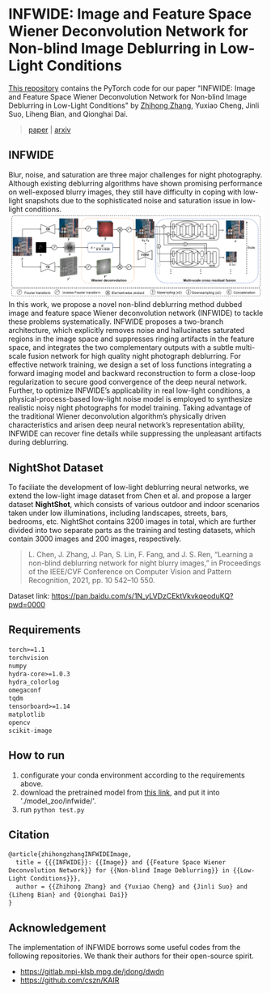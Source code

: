 # INFWIDE: Image and Feature Space Wiener Deconvolution Network for Non-blind Image Deblurring in Low-Light Conditions

[This repository](https://github.com/zhihongz/INFWIDE) contains the PyTorch code for our paper "INFWIDE: Image and Feature Space Wiener Deconvolution Network for Non-blind Image Deblurring in Low-Light Conditions" by [Zhihong Zhang](https://zhihongz.github.io/), Yuxiao Cheng, Jinli Suo, Liheng Bian, and Qionghai Dai.

> [paper]() | [arxiv]()
## INFWIDE

Blur, noise, and saturation are three major challenges for night photography. Although existing deblurring algorithms have shown promising performance on well-exposed blurry images, they still have difficulty in coping with low-light snapshots due to the sophisticated noise and saturation issue in low-light conditions.
![INFWIDE's architecture](.\model_zoo\infwide\infwide.png)
In this work, we propose a novel non-blind deblurring method dubbed image and feature space Wiener deconvolution network (INFWIDE) to tackle these problems systematically. INFWIDE proposes a two-branch architecture, which explicitly removes noise and hallucinates saturated regions in the image space and suppresses ringing artifacts in the feature space, and integrates the two complementary outputs with a subtle multi-scale fusion network for high quality night photograph deblurring. For effective network training, we design a set of loss functions integrating a forward imaging model and backward reconstruction to form a close-loop regularization to secure good convergence of the deep neural network. Further, to optimize INFWIDE’s applicability in real low-light conditions, a physical-process-based low-light noise model is employed to synthesize realistic noisy night photographs for model training. Taking advantage of the traditional Wiener deconvolution algorithm’s physically driven characteristics and arisen deep neural network’s representation ability, INFWIDE can recover fine details while suppressing the unpleasant artifacts during deblurring.

## NightShot Dataset

To faciliate the development of low-light deblurring neural networks, we extend the low-light image dataset from Chen et al. and propose a larger dataset **NightShot**, which consists of various outdoor and indoor scenarios taken under low illuminations, including landscapes, streets, bars, bedrooms, etc. NightShot contains 3200 images in total, which are further divided into two separate parts as the training and testing datasets, which contain 3000 images and 200 images, respectively.

> L. Chen, J. Zhang, J. Pan, S. Lin, F. Fang, and J. S. Ren, “Learning a non-blind deblurring network for night blurry images,” in Proceedings of the IEEE/CVF Conference on Computer Vision and Pattern Recognition, 2021, pp. 10 542–10 550.

Dataset link: https://pan.baidu.com/s/1N_yLVDzCEktVkvkqeoduKQ?pwd=0000

## Requirements

```
torch>=1.1
torchvision
numpy
hydra-core>=1.0.3
hydra_colorlog
omegaconf
tqdm
tensorboard>=1.14
matplotlib
opencv
scikit-image
```

## How to run

1. configurate your conda environment according to the requirements above.
2. download the pretrained model from [this link](https://pan.baidu.com/s/1N_yLVDzCEktVkvkqeoduKQ?pwd=0000), and put it into './model_zoo/infwide/'.
3. run `python test.py`

## Citation
```
@article{zhihongzhangINFWIDEImage,
  title = {{{INFWIDE}}: {{Image}} and {{Feature Space Wiener Deconvolution Network}} for {{Non-blind Image Deblurring}} in {{Low-Light Conditions}}},
  author = {{Zhihong Zhang} and {Yuxiao Cheng} and {Jinli Suo} and {Liheng Bian} and {Qionghai Dai}}
}
```
## Acknowledgement

The implementation of INFWIDE borrows some useful codes from the following repositories. We thank their authors for their open-source spirit.

- https://gitlab.mpi-klsb.mpg.de/jdong/dwdn
- https://github.com/cszn/KAIR